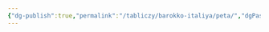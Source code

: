 ```yaml
---
{"dg-publish":true,"permalink":"/tabliczy/barokko-italiya/peta/","dgPassFrontmatter":true}
---
```




